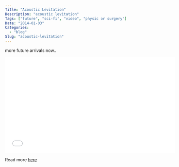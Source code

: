 ```yaml
---
Title: "Acoustic Levitation"
Description: "acoustic levitation"
Tags: ["future", "sci-fi", "video", "physic or surgery"]
Date: "2014-01-03"
Categories:
  - "blog"
Slug: "acoustic-levitation"
---
```


more future arrivals now..

<iframe width="560" height="315" src="//www.youtube.com/embed/odJxJRAxdFU#t=99" frameborder="0" allowfullscreen></iframe>

Read more [here](http://www.hardware-360.com/three-dimensional-mid-air-acoustic-manipulation/)

